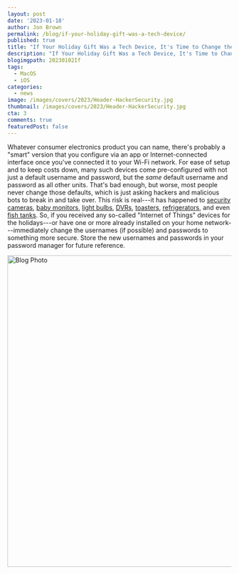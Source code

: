 ```yaml
---
layout: post
date: '2023-01-18'
author: Jon Brown
permalink: /blog/if-your-holiday-gift-was-a-tech-device/
published: true
title: "If Your Holiday Gift Was a Tech Device, It's Time to Change the Password"
description: "If Your Holiday Gift Was a Tech Device, It's Time to Change the Password"
blogimgpath: 20230102If
tags:
  - MacOS
  - iOS
categories:
  - news
image: /images/covers/2023/Header-HackerSecurity.jpg
thumbnail: /images/covers/2023/Header-HackerSecurity.jpg
cta: 3
comments: true
featuredPost: false
---
```

Whatever consumer electronics product you can name, there's probably a
"smart" version that you configure via an app or Internet-connected
interface once you've connected it to your Wi-Fi network. For ease of
setup and to keep costs down, many such devices come pre-configured with
not just a default username and password, but the *same* default
username and password as all other units. That's bad enough, but worse,
most people never change those defaults, which is just asking hackers
and malicious bots to break in and take over. This risk is real---it has
happened to [security
cameras](https://www.consumerreports.org/home-security-cameras/keep-home-security-cameras-from-being-hacked-a2927068390/),
[baby
monitors](https://www.groovypost.com/howto/secure-your-video-baby-monitor/),
[light
bulbs](https://www.independent.co.uk/tech/philips-hue-smart-light-bulb-hack-cyber-security-a9317456.html),
[DVRs](https://krebsonsecurity.com/2016/10/hacked-cameras-dvrs-powered-todays-massive-internet-outage/),
[toasters](https://www.theatlantic.com/technology/archive/2016/10/we-built-a-fake-web-toaster-and-it-was-hacked-in-an-hour/505571/),
[refrigerators](https://www.newsweek.com/how-cyber-thieves-use-your-smart-fridge-door-your-data-1603488),
and even [fish
tanks](https://www.forbes.com/sites/leemathews/2017/07/27/criminals-hacked-a-fish-tank-to-steal-data-from-a-casino/?sh=3442653032b9).
So, if you received any so-called "Internet of Things" devices for the
holidays---or have one or more already installed on your home
network---immediately change the usernames (if possible) and passwords
to something more secure. Store the new usernames and passwords in your
password manager for future reference.

<img alt="Blog Photo" src="{{ site.site_cdn }}/images/blog/2023/20230102If/image2.jpeg" class="img-fluid rounded m-2" width="700" />

